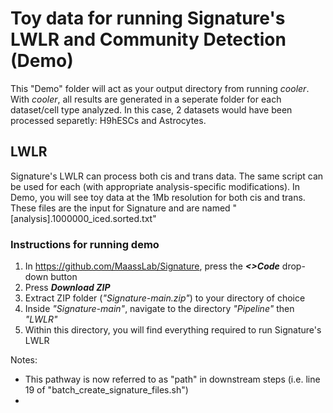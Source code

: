 # Toy data for running Signature's LWLR and Community Detection (Demo)
This "Demo" folder will act as your output directory from running _cooler_. With _cooler_, all results are generated in a seperate folder for each dataset/cell type analyzed. In this case, 2 datasets would have been processed separetly: H9hESCs and Astrocytes.

## LWLR
Signature's LWLR can process both cis and trans data. The same script can be used for each (with appropriate analysis-specific modifications). In Demo, you will see toy data at the 1Mb resolution for both cis and trans. These files are the input for Signature and are named "[analysis].1000000_iced.sorted.txt"
### Instructions for running demo
1. In https://github.com/MaassLab/Signature, press the _**<>Code**_ drop-down button
2. Press _**Download ZIP**_
3. Extract ZIP folder (_"Signature-main.zip"_) to your directory of choice 
4. Inside _"Signature-main"_, navigate to the directory _"Pipeline"_ then _"LWLR"_
5. Within this directory, you will find everything required to run Signature's LWLR

Notes: 
- This pathway is now referred to as "path" in downstream steps (i.e. line 19 of "batch_create_signature_files.sh")
- 

